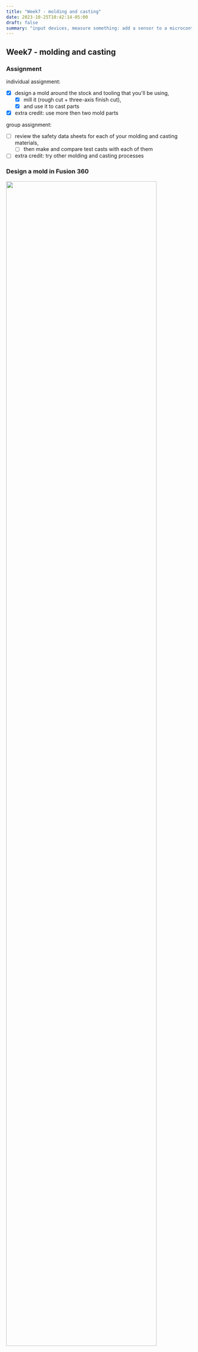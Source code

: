 ```yaml
---
title: "Week7 - molding and casting"
date: 2023-10-25T10:42:14-05:00
draft: false
summary: "input devices, measure something: add a sensor to a microcontroller board that you have designed and read it"
---
```


## Week7 - molding and casting

### Assignment

individual assignment:</br>

- [x] design a mold around the stock and tooling that you'll be using,
  - [x] mill it (rough cut + three-axis finish cut),
  - [x] and use it to cast parts
- [x] extra credit: use more then two mold parts

group assignment:</br>

- [ ] review the safety data sheets for each of your molding and casting materials,
  - [ ] then make and compare test casts with each of them
- [ ] extra credit: try other molding and casting processes

### Design a mold in Fusion 360
<img src="../assets/week7/0.png" style="width:90%;" />

### Milling
<img src="../assets/week7/1.jpg" style="zoom:50%;" />

### Molding
<img src="../assets/week7/2.jpg" style="zoom:50%;" />
<img src="../assets/week7/3.jpg" style="zoom:50%;" />
<img src="../assets/week7/4.jpg" style="zoom:50%;" />
<img src="../assets/week7/5.jpg" style="zoom:50%;" />
<img src="../assets/week7/6.jpg" style="zoom:50%;" />
<img src="../assets/week7/7.jpg" style="zoom:50%;" />
<img src="../assets/week7/8.jpg" style="zoom:50%;" />
<img src="../assets/week7/9.jpg" style="zoom:50%;" />
<img src="../assets/week7/10.jpg" style="zoom:50%;" />
<img src="../assets/week7/11.jpg" style="zoom:50%;" />

### Casting
<img src="../assets/week7/12.jpg" style="zoom:50%;" />
<img src="../assets/week7/13.jpg" style="zoom:50%;" />
<img src="../assets/week7/14.jpg" style="zoom:50%;" />
<img src="../assets/week7/15.jpg" style="zoom:50%;" />
<img src="../assets/week7/16.jpg" style="zoom:50%;" />
<img src="../assets/week7/17.jpg" style="zoom:50%;" />
<img src="../assets/week7/18.jpg" style="zoom:50%;" />
<img src="../assets/week7/19.jpg" style="zoom:50%;" />
<img src="../assets/week7/20.jpg" style="zoom:50%;" />
<img src="../assets/week7/21.jpg" style="zoom:50%;" />
<img src="../assets/week7/22.jpg" style="zoom:50%;" />
<img src="../assets/week7/23.jpg" style="zoom:50%;" />
<img src="../assets/week7/24.jpg" style="zoom:50%;" />
<img src="../assets/week7/25.jpg" style="zoom:50%;" />
<img src="../assets/week7/26.jpg" style="zoom:50%;" />
<img src="../assets/week7/27.jpg" style="zoom:50%;" />
<img src="../assets/week7/28.jpg" style="zoom:50%;" />